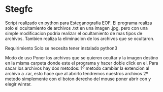 # Stegfc

Script realizado en python para Esteganografia EOF.
El programa realiza solo el ocultamiento de archivos .txt en una imagen .jpg, pero con una simple modificacion podria realizar el ocultamiento de mas tipos de archivos.
Tambien realiza la eliminacion de los archivos que se ocultaron.

Requirimiento
Solo se necesita tener instalado python3

Modo de uso
Poner los archivos que se quieren ocultar y la imagen destino en la misma carpeta donde este el programa y hacer doble click en el.
Para sacar los archivos hay dos metodos: 
        1º metodo cambiar la extencion al archivo a .rar, esto hace que al abrirlo tendremos nuestros archivos 
        2º metodo simplemente con el boton derecho del mouse poner abrir con y elegir winrar.
